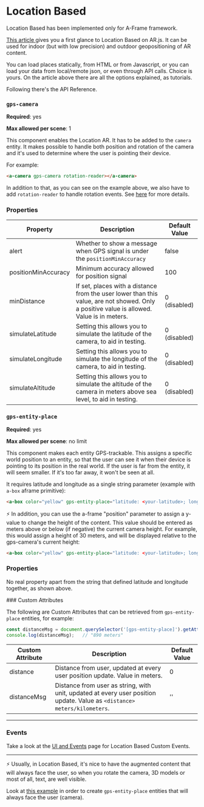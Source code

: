 # Location Based

Location Based has been implemented only for A-Frame framework.

[This article ](https://medium.com/chialab-open-source/build-your-location-based-augmented-reality-web-app-c2442e716564) gives you a first glance to Location Based on AR.js.
It can be used for indoor (but with low precision) and outdoor geopositioning of AR content.

You can load places statically, from HTML or from Javascript, or you can load your data from local/remote json, or even through API calls. Choice is yours. On the article above there are all the options explained, as tutorials.

Following there's the API Reference.

### `gps-camera`

**Required**: yes

**Max allowed per scene**: 1

This component enables the Location AR. It has to be added to the `camera` entity.
It makes possible to handle both position and rotation of the camera and it's used to determine where the user is pointing their device.

For example:

```HTML
<a-camera gps-camera rotation-reader></a-camera>
```

In addition to that, as you can see on the example above, we also have to add `rotation-reader` to handle rotation events. See [here](https://aframe.io/docs/0.9.0/components/camera.html#reading-position-or-rotation-of-the-camera) for more details.


### Properties

| Property   | Description | Default Value |
|------------|-------------------------------------------------------------------------------------------------------------------------------------------------------------------------------------------------------------------------------------------------------------------------------------|---------------|
| alert     | Whether to show a message when GPS signal is under the `positionMinAccuracy`                  | false |                                                                                                                                                                        | true          |
| positionMinAccuracy        | Minimum accuracy allowed for position signal    | 100 |
| minDistance        | If set, places with a distance from the user lower than this value, are not showed. Only a positive value is allowed. Value is in meters.    | 0 (disabled) |
| simulateLatitude   | Setting this allows you to simulate the latitude of the camera, to aid in testing.    | 0 (disabled) |
| simulateLongitude   | Setting this allows you to simulate the longitude of the camera, to aid in testing.    | 0 (disabled) |
| simulateAltitude   | Setting this allows you to simulate the altitude of the camera in meters above sea level, to aid in testing.    | 0 (disabled) |


### `gps-entity-place`

**Required**: yes

**Max allowed per scene**: no limit

This component makes each entity GPS-trackable. This assigns a specific world position to an entity, so that the user can see it when their device is pointing to its position in the real world. If the user is far from the entity, it will seem smaller. If it's too far away, it won't be seen at all.

It requires latitude and longitude as a single string parameter (example with `a-box` aframe primitive):

```HTML
<a-box color="yellow" gps-entity-place="latitude: <your-latitude>; longitude: <your-longitude>"/>
```

⚡️ In addition, you can use the a-frame "position" parameter to assign a y-value to change the height of the content.
This value should be entered as meters above or below (if negative) the current camera height. For example, this would assign a height of 30 meters, and will be displayed relative to the gps-camera's current height:

```HTML
<a-box color="yellow" gps-entity-place="latitude: <your-latitude>; longitude: <your-longitude>" position="0 30 0"/>
```

### Properties

No real property apart from the string that defined latitude and longitude together, as shown above.

### Custom Attributes

The following are Custom Attributes that can be retrieved from `gps-entity-place` entities, for example:

```js
const distanceMsg = document.querySelector('[gps-entity-place]').getAttribute('distanceMsg');
console.log(distanceMsg);   // "890 meters"
```

| Custom Attribute   | Description | Default Value |
|------------|-------------------------------------------------------------------------------------------------------------------------------------------------------------------------------------------------------------------------------------------------------------------------------------|---------------|
| distance        | Distance from user, updated at every user position update. Value in meters.   | 0 |
| distanceMsg        | Distance from user as string, with unit, updated at every user position update. Value as `<distance> meters/kilometers`.   | '' |

----

### Events

Take a look at the [UI and Events](./ui-events.md) page for Location Based Custom Events.

-----

⚡️ Usually, in Location Based, it's nice to have the augmented content that will always face the user, so when you rotate the camera, 3D models or most of all, text, are well visible.

Look at [this example](https://github.com/AR-js-org/AR.js/tree/master/aframe/examples/location-based/always-face-user) in order to create `gps-entity-place` entities that will always face the user (camera).


